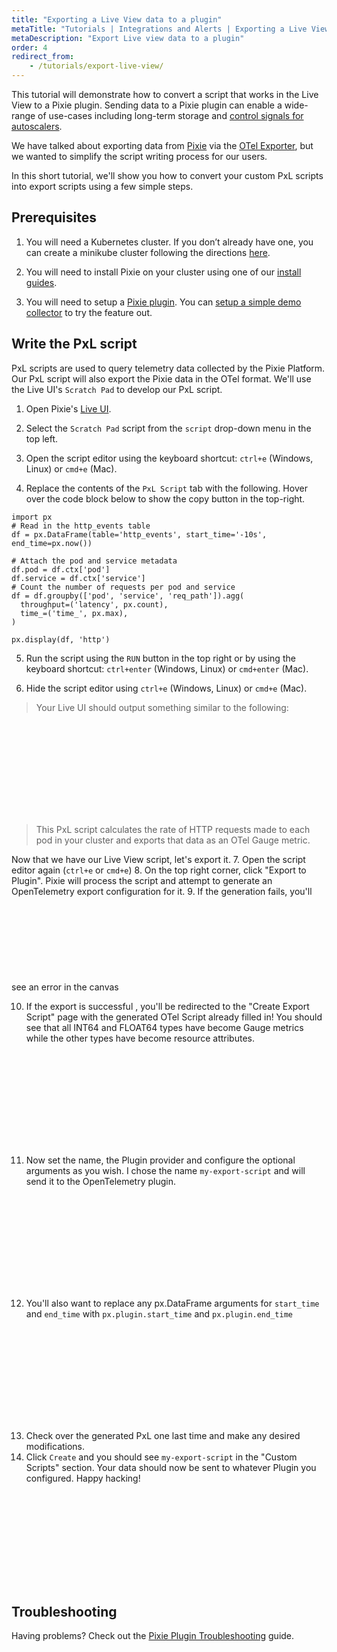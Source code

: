 ```yaml
---
title: "Exporting a Live View data to a plugin"
metaTitle: "Tutorials | Integrations and Alerts | Exporting a Live View Script"
metaDescription: "Export Live view data to a plugin"
order: 4
redirect_from:
    - /tutorials/export-live-view/
---
```


This tutorial will demonstrate how to convert a script that works in the Live View to a Pixie plugin.
Sending data to a Pixie plugin can enable a wide-range of use-cases including long-term storage and
[control signals for autoscalers](https://blog.px.dev/autoscaling-custom-k8s-metric/).

We have talked about exporting data from [Pixie](https://blog.px.dev/plugin-system/) via
the [OTel Exporter](/tutorials/integrations/otel), but we wanted to simplify the script writing process for our users.

In this short tutorial, we'll show you how to convert your custom PxL scripts into export scripts using a few simple steps.

## Prerequisites

1. You will need a Kubernetes cluster. If you don’t already have one, you can create a minikube cluster following the directions [here](/installing-pixie/setting-up-k8s/minikube-setup/).

2. You will need to install Pixie on your cluster using one of our [install guides](/installing-pixie/install-guides/).

3. You will need to setup a [Pixie plugin](/reference/plugins/plugin-system/). You can [setup a simple demo collector](https://github.com/pixie-io/pixie-demos/tree/main/otel-collector) to try the feature out.

## Write the PxL script

PxL scripts are used to query telemetry data collected by the Pixie Platform. Our PxL script will also export the Pixie data in the OTel format. We'll use the Live UI's `Scratch Pad` to develop our PxL script.

1. Open Pixie's [Live UI](/using-pixie/using-live-ui/).

2. Select the `Scratch Pad` script from the `script` drop-down menu in the top left.

3. Open the script editor using the keyboard shortcut: `ctrl+e` (Windows, Linux) or `cmd+e` (Mac).

4. Replace the contents of the `PxL Script` tab with the following. Hover over the code block below to show the copy button in the top-right.

```python:numbers
import px
# Read in the http_events table
df = px.DataFrame(table='http_events', start_time='-10s', end_time=px.now())

# Attach the pod and service metadata
df.pod = df.ctx['pod']
df.service = df.ctx['service']
# Count the number of requests per pod and service
df = df.groupby(['pod', 'service', 'req_path']).agg(
  throughput=('latency', px.count),
  time_=('time_', px.max),
)

px.display(df, 'http')
```

5. Run the script using the `RUN` button in the top right or by using the keyboard shortcut: `ctrl+enter` (Windows, Linux) or `cmd+enter` (Mac).

6. Hide the script editor using `ctrl+e` (Windows, Linux) or `cmd+e` (Mac).

> Your Live UI should output something similar to the following:

<svg title='OTel PxL script output in the Live UI' src='plugin/generate_otel_results.png'/>

> This PxL script calculates the rate of HTTP requests made to each pod in your cluster and exports that data as an OTel Gauge metric.

Now that we have our Live View script, let's export it.
7. Open the script editor again (`ctrl+e` or `cmd+e`)
8. On the top right corner, click "Export to Plugin". Pixie will process the script and attempt to generate an OpenTelemetry export configuration for it.
9. If the generation fails, you'll see an error in the canvas
<svg title='Error because the script is missing a time_ column' src='plugin/time_column_missing.png'/>

10. If the export is successful , you'll be redirected to the "Create Export Script" page with the generated OTel Script already filled in! You should see that all INT64 and FLOAT64 types have become Gauge metrics while the other types have become resource
attributes.
<svg title='The export script view' src='plugin/create_export_script.png'/>

11. Now set the name, the Plugin provider and configure the optional arguments as you wish. I chose the name
`my-export-script` and will send it to the OpenTelemetry plugin.
<svg src='plugin/named_create_export_script.png'/>

12. You'll also want to replace any px.DataFrame arguments for `start_time` and `end_time` with `px.plugin.start_time` and `px.plugin.end_time`
<svg src='plugin/plugin_times.png'/>

13. Check over the generated PxL one last time and make any desired modifications.
14. Click `Create` and you should see `my-export-script` in the "Custom Scripts" section. Your data should now be sent to whatever Plugin you configured. Happy hacking!
<svg src='plugin/export_status.png'/>


## Troubleshooting

Having problems? Check out the [Pixie Plugin Troubleshooting](/about-pixie/troubleshooting/#troubleshooting-a-pixie-plugin) guide.
